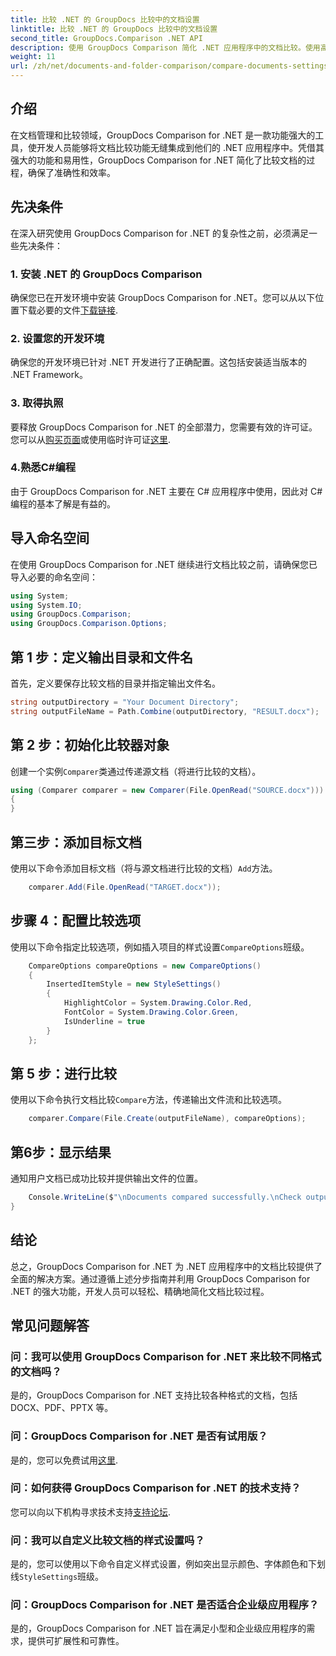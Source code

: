 ```yaml
---
title: 比较 .NET 的 GroupDocs 比较中的文档设置
linktitle: 比较 .NET 的 GroupDocs 比较中的文档设置
second_title: GroupDocs.Comparison .NET API
description: 使用 GroupDocs Comparison 简化 .NET 应用程序中的文档比较。使用高级功能轻松比较文档。
weight: 11
url: /zh/net/documents-and-folder-comparison/compare-documents-settings-dotnet/
---
```

## 介绍
在文档管理和比较领域，GroupDocs Comparison for .NET 是一款功能强大的工具，使开发人员能够将文档比较功能无缝集成到他们的 .NET 应用程序中。凭借其强大的功能和易用性，GroupDocs Comparison for .NET 简化了比较文档的过程，确保了准确性和效率。
## 先决条件
在深入研究使用 GroupDocs Comparison for .NET 的复杂性之前，必须满足一些先决条件：
### 1. 安装 .NET 的 GroupDocs Comparison
确保您已在开发环境中安装 GroupDocs Comparison for .NET。您可以从以下位置下载必要的文件[下载链接](https://releases.groupdocs.com/comparison/net/).
### 2. 设置您的开发环境
确保您的开发环境已针对 .NET 开发进行了正确配置。这包括安装适当版本的 .NET Framework。
### 3. 取得执照
要释放 GroupDocs Comparison for .NET 的全部潜力，您需要有效的许可证。您可以从[购买页面](https://purchase.groupdocs.com/buy)或使用临时许可证[这里](https://purchase.groupdocs.com/temporary-license/).
### 4.熟悉C#编程
由于 GroupDocs Comparison for .NET 主要在 C# 应用程序中使用，因此对 C# 编程的基本了解是有益的。

## 导入命名空间
在使用 GroupDocs Comparison for .NET 继续进行文档比较之前，请确保您已导入必要的命名空间：
```csharp
using System;
using System.IO;
using GroupDocs.Comparison;
using GroupDocs.Comparison.Options;
```
## 第 1 步：定义输出目录和文件名
首先，定义要保存比较文档的目录并指定输出文件名。
```csharp
string outputDirectory = "Your Document Directory";
string outputFileName = Path.Combine(outputDirectory, "RESULT.docx");
```
## 第 2 步：初始化比较器对象
创建一个实例`Comparer`类通过传递源文档（将进行比较的文档）。
```csharp
using (Comparer comparer = new Comparer(File.OpenRead("SOURCE.docx")))
{
}
```
## 第三步：添加目标文档
使用以下命令添加目标文档（将与源文档进行比较的文档）`Add`方法。
```csharp
    comparer.Add(File.OpenRead("TARGET.docx"));
```
## 步骤 4：配置比较选项
使用以下命令指定比较选项，例如插入项目的样式设置`CompareOptions`班级。
```csharp
    CompareOptions compareOptions = new CompareOptions()
    {
        InsertedItemStyle = new StyleSettings()
        {
            HighlightColor = System.Drawing.Color.Red,
            FontColor = System.Drawing.Color.Green,
            IsUnderline = true
        }
    };
```
## 第 5 步：进行比较
使用以下命令执行文档比较`Compare`方法，传递输出文件流和比较选项。
```csharp
    comparer.Compare(File.Create(outputFileName), compareOptions);
```
## 第6步：显示结果
通知用户文档已成功比较并提供输出文件的位置。
```csharp
    Console.WriteLine($"\nDocuments compared successfully.\nCheck output in {Directory.GetCurrentDirectory()}.");
}
```

## 结论
总之，GroupDocs Comparison for .NET 为 .NET 应用程序中的文档比较提供了全面的解决方案。通过遵循上述分步指南并利用 GroupDocs Comparison for .NET 的强大功能，开发人员可以轻松、精确地简化文档比较过程。
## 常见问题解答
### 问：我可以使用 GroupDocs Comparison for .NET 来比较不同格式的文档吗？
是的，GroupDocs Comparison for .NET 支持比较各种格式的文档，包括 DOCX、PDF、PPTX 等。
### 问：GroupDocs Comparison for .NET 是否有试用版？
是的，您可以免费试用[这里](https://releases.groupdocs.com/).
### 问：如何获得 GroupDocs Comparison for .NET 的技术支持？
您可以向以下机构寻求技术支持[支持论坛](https://forum.groupdocs.com/c/comparison/12).
### 问：我可以自定义比较文档的样式设置吗？
是的，您可以使用以下命令自定义样式设置，例如突出显示颜色、字体颜色和下划线`StyleSettings`班级。
### 问：GroupDocs Comparison for .NET 是否适合企业级应用程序？
是的，GroupDocs Comparison for .NET 旨在满足小型和企业级应用程序的需求，提供可扩展性和可靠性。